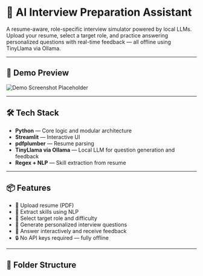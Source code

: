 # 🧠 AI Interview Preparation Assistant

A resume-aware, role-specific interview simulator powered by local LLMs. Upload your resume, select a target role, and practice answering personalized questions with real-time feedback — all offline using TinyLlama via Ollama.

---

## 🚀 Demo Preview

![Demo Screenshot Placeholder](assets/demo_screenshot.png)

---

## 🛠️ Tech Stack

- **Python** — Core logic and modular architecture
- **Streamlit** — Interactive UI
- **pdfplumber** — Resume parsing
- **TinyLlama via Ollama** — Local LLM for question generation and feedback
- **Regex + NLP** — Skill extraction from resume

---

## 📦 Features

- 📄 Upload resume (PDF)
- 🧠 Extract skills using NLP
- 🎯 Select target role and difficulty
- 🤖 Generate personalized interview questions
- 💬 Answer interactively and receive feedback
- 🔒 No API keys required — fully offline

---

## 📁 Folder Structure

